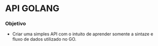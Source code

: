 # API GOLANG

### Objetivo
- Criar uma simples API com o intuito de aprender somente a sintaze e fluxo de dados utilizado no GO.